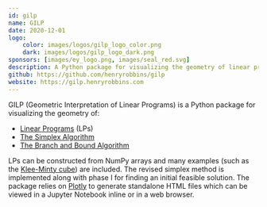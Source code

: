 ```yaml
---
id: gilp
name: GILP
date: 2020-12-01
logo:
    color: images/logos/gilp_logo_color.png
    dark: images/logos/gilp_logo_dark.png
sponsors: [images/ey_logo.png, images/seal_red.svg]
description: A Python package for visualizing the geometry of linear programs
github: https://github.com/henryrobbins/gilp
website: https://gilp.henryrobbins.com
---
```


GILP (Geometric Interpretation of Linear Programs) is a Python package for
visualizing the geometry of:

- [Linear Programs](https://en.wikipedia.org/wiki/Linear_programming) (LPs)
- [The Simplex Algorithm](https://en.wikipedia.org/wiki/Simplex_algorithm)
- [The Branch and Bound Algorithm](https://en.wikipedia.org/wiki/Branch_and_bound)

LPs can be constructed from NumPy arrays and many examples
(such as the [Klee-Minty cube](https://en.wikipedia.org/wiki/Klee%E2%80%93Minty_cube))
are included. The revised simplex method is implemented along with phase I for finding
an initial feasible solution. The package relies on [Plotly](https://plotly.com/python/)
to generate standalone HTML files which can be viewed in a Jupyter Notebook
inline or in a web browser.
